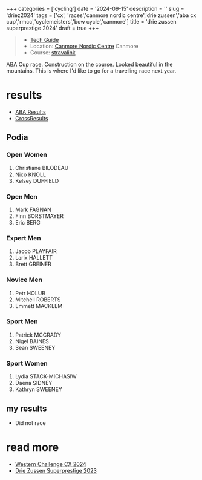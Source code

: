 +++
categories = ['cycling']
date = '2024-09-15'
description = ''
slug = 'driez2024'
tags = ['cx', 'races','canmore nordic centre','drie zussen','aba cx cup','rmcc','cyclemeisters','bow cycle','canmore']
title = 'drie zussen superprestige 2024'
draft = true
+++

> * [Tech Guide](https://docs.google.com/document/d/18S9y7apR_uvVVCWvoTecFPEOV2W-M2eKMgCHafkdzVQ/edit) 
> * Location: [Canmore Nordic Centre](../nordiccentre/) Canmore
> * Course: [stravalink](http://strava.com/segments/35509790)

ABA Cup race. Construction on the course. Looked beautiful in the mountains. This is where I'd like to go for a travelling race next year. 

# results

* [ABA Results](https://zone4.ca/race/2023-09-24/7bb203b8/results)
* [CrossResults](https://www.crossresults.com/race/11722)

## Podia

### Open Women

1. Christiane BILODEAU
2. Nico KNOLL
3. Kelsey DUFFIELD

### Open Men

1. Mark FAGNAN
2. Finn BORSTMAYER
3. Eric BERG

### Expert Men

1. Jacob PLAYFAIR
2. Larix HALLETT
3. Brett GREINER

### Novice Men

1. Petr HOLUB
2. Mitchell ROBERTS
3. Emmett MACKLEM

### Sport Men

1. Patrick MCCRADY
2. Nigel BAINES
3. Sean SWEENEY

### Sport Women

1. Lydia STACK-MICHASIW
2. Daena SIDNEY
3. Kathryn SWEENEY

## my results

* Did not race

# read more

* [Western Challenge CX 2024](../wccx2024/)
* [Drie Zussen Superprestige 2023](../driez2023/)